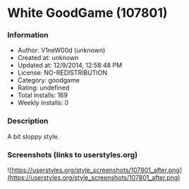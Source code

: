 # White GoodGame (107801)

### Information
- Author: V1neW00d (unknown)
- Created at: unknown
- Updated at: 12/9/2014, 12:58:48 PM
- License: NO-REDISTRIBUTION
- Category: goodgame
- Rating: undefined
- Total installs: 169
- Weekly installs: 0


### Description
A bit sloppy style.


### Screenshots (links to userstyles.org)
![https://userstyles.org/style_screenshots/107801_after.png](https://userstyles.org/style_screenshots/107801_after.png)


